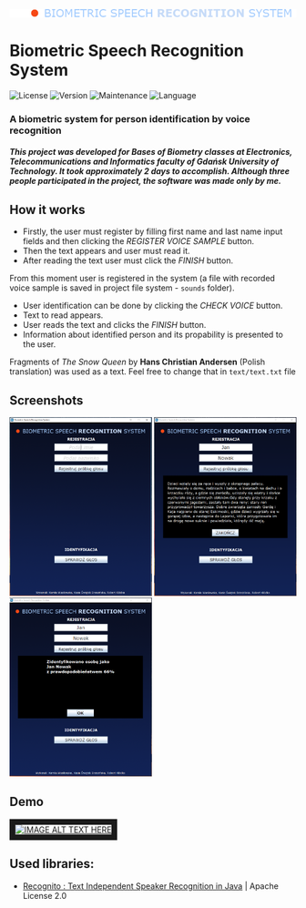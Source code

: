 ![Logo][logo]

# Biometric Speech Recognition System

![License][license-url] ![Version][version-url] ![Maintenance][maintenance-url] ![Language][language-url]

### A biometric system for person identification by voice recognition

##### This project was developed for *Bases of Biometry* classes at Electronics, Telecommunications and Informatics faculty of Gdańsk University of Technology. It took approximately 2 days to accomplish. Although three people participated in the project, the software was made only by me.

## How it works

- Firstly, the user must register by filling first name and last name input fields and then clicking the *REGISTER VOICE SAMPLE* button.
- Then the text appears and user must read it.
- After reading the text user must click the *FINISH* button.

From this moment user is registered in the system (a file with recorded voice sample is saved in project file system - `sounds` folder).

- User identification can be done by clicking the *CHECK VOICE* button.
- Text to read appears.
- User reads the text and clicks the *FINISH* button.
- Information about identified person and its propability is presented to the user.

Fragments of *The Snow Queen* by **Hans Christian Andersen** (Polish translation) was used as a text. Feel free to change that in `text/text.txt` file

## Screenshots

<img src="screenshots/main.PNG" alt="Main view" width="250" height="314"> <img src="screenshots/registration.PNG" alt="Registration" width="250" height="314"> <img src="screenshots/identification.PNG" alt="Identification" width="250" height="314">

## Demo

<a href="http://www.youtube.com/watch?feature=player_embedded&v=oWzyNVCM_hY" target="_blank"><img src="http://img.youtube.com/vi/oWzyNVCM_hY/0.jpg" alt="IMAGE ALT TEXT HERE" width="240" height="180" border="10" />
</a>

## Used libraries:

- [Recognito : Text Independent Speaker Recognition in Java](https://github.com/amaurycrickx/recognito) | Apache License 2.0

[logo]: images/logo.png "Biometric Speech Recognition System"
[license-url]: https://img.shields.io/badge/license-MIT-blue.svg?style=flat "License"
[version-url]: https://img.shields.io/badge/version-1.0.0-brightgreen.svg?style=flat "Version"
[maintenance-url]: https://img.shields.io/maintenance/no/2015.svg?style=flat "Maintenance"
[language-url]: https://img.shields.io/badge/language-Java-lightgrey.svg?style=flat "Language"

